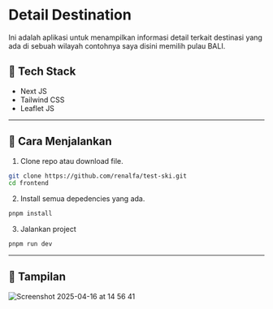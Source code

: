 # Detail Destination

Ini adalah aplikasi untuk menampilkan informasi detail terkait destinasi yang ada di sebuah wilayah contohnya saya disini memilih pulau BALI.

## 🚀 Tech Stack

- Next JS
- Tailwind CSS
- Leaflet JS

---

## 🧪 Cara Menjalankan

1. Clone repo atau download file.
   
```bash
git clone https://github.com/renalfa/test-ski.git
cd frontend
```

2. Install semua depedencies yang ada.

```bash
pnpm install
```

3. Jalankan project

```bash
pnpm run dev
```

---

## 📸 Tampilan

![Screenshot 2025-04-16 at 14 56 41](https://github.com/user-attachments/assets/85ceb563-845b-4310-97b4-de1703707bdd)

